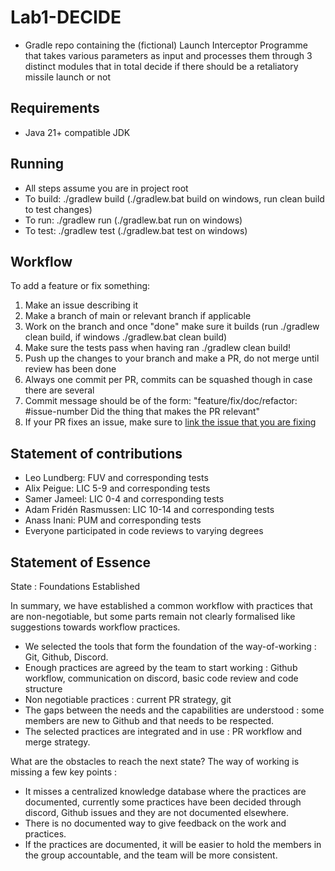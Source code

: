 # Lab1-DECIDE
* Gradle repo containing the (fictional) Launch Interceptor Programme that takes various parameters as input and processes them through 3 distinct modules that in total decide if there should be a retaliatory missile launch or not
## Requirements
* Java 21+ compatible JDK
## Running
* All steps assume you are in project root
* To build: ./gradlew build (./gradlew.bat build on windows, run clean build to test changes)
* To run: ./gradlew run (./gradlew.bat run on windows)
* To test: ./gradlew test (./gradlew.bat test on windows)
## Workflow
To add a feature or fix something:
1. Make an issue describing it
2. Make a branch of main or relevant branch if applicable
3. Work on the branch and once "done" make sure it builds (run ./gradlew clean build, if windows ./gradlew.bat clean build)
4. Make sure the tests pass when having ran ./gradlew clean build!
5. Push up the changes to your branch and make a PR, do not merge until review has been done
6. Always one commit per PR, commits can be squashed though in case there are several
7. Commit message should be of the form: "feature/fix/doc/refactor: #issue-number Did the thing that makes the PR relevant"
8. If your PR fixes an issue, make sure to [link the issue that you are fixing](https://docs.github.com/en/issues/tracking-your-work-with-issues/using-issues/linking-a-pull-request-to-an-issue)
## Statement of contributions
* Leo Lundberg: FUV and corresponding tests
* Alix Peigue: LIC 5-9 and corresponding tests
* Samer Jameel: LIC 0-4 and corresponding tests
* Adam Fridén Rasmussen: LIC 10-14 and corresponding tests
* Anass Inani: PUM and corresponding tests
* Everyone participated in code reviews to varying degrees
## Statement of Essence
State : Foundations Established

In summary, we have established a common workflow with practices that
are non-negotiable, but some parts remain not clearly formalised like
suggestions towards workflow practices.
- We selected the tools that form the foundation of the way-of-working : Git, Github, Discord.
- Enough practices are agreed by the team to start working : Github workflow, communication on discord, basic code review and code structure
- Non negotiable practices : current PR strategy, git
- The gaps between the needs and the capabilities are understood : some members are new to Github and that needs to be respected.
- The selected practices are integrated and in use : PR workflow and merge strategy.

What are the obstacles to reach the next state? The way of working is missing a few key points :
- It misses a centralized knowledge database where the practices are
documented, currently some practices have been decided through discord,
Github issues and they are not documented elsewhere. 
- There is no documented way to give feedback on the work and practices. 
- If the practices are documented, it will be easier to hold the members in the
group accountable, and the team will be more consistent.

